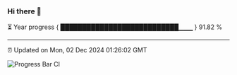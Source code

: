 ### Hi there 👋

⏳ Year progress { ███████████████████████████▁▁▁ } 91.82 %

---

⏰ Updated on Mon, 02 Dec 2024 01:26:02 GMT

![Progress Bar CI](https://github.com/liununu/liununu/workflows/Progress%20Bar%20CI/badge.svg)
